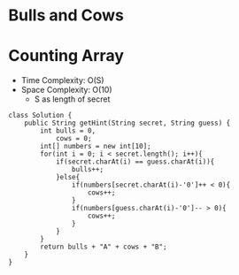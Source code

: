 # Bulls and Cows

# Counting Array

- Time Complexity: O(S)
- Space Complexity: O(10)
  - S as length of secret

```
class Solution {
    public String getHint(String secret, String guess) {
        int bulls = 0,
            cows = 0;
        int[] numbers = new int[10];
        for(int i = 0; i < secret.length(); i++){
            if(secret.charAt(i) == guess.charAt(i)){
                bulls++;
            }else{
                if(numbers[secret.charAt(i)-'0']++ < 0){
                    cows++;
                }
                if(numbers[guess.charAt(i)-'0']-- > 0){
                    cows++;
                }
            }
        }
        return bulls + "A" + cows + "B";
    }
}
```
